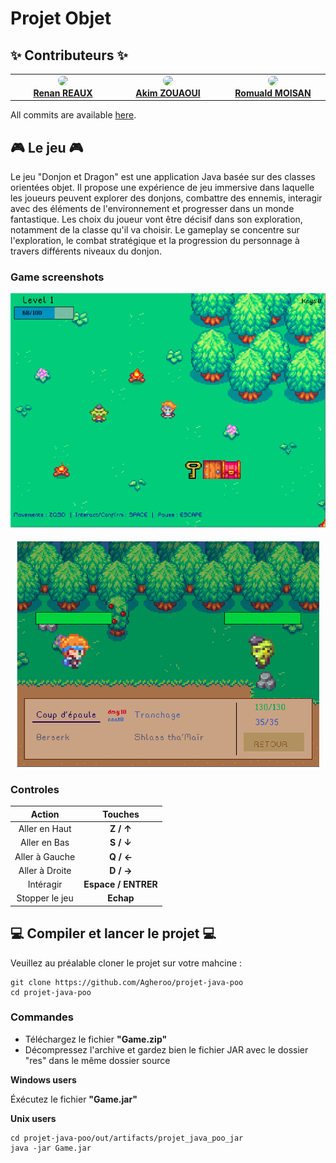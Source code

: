 # Projet Objet

## ✨ Contributeurs ✨

<!-- prettier-ignore-start -->
<!-- markdownlint-disable -->

<table align="center">
    <tbody>
        <tr>
            <td width="25%" align="center" valign="top">
                <a href="https://github.com/Agheroo">
                    <img src="https://avatars.githubusercontent.com/u/118640089" width="100px" style="clip-path: circle(50%)"> <br/>
                    <b>Renan REAUX</b>
                </a> <br/>
            </td>
            <td width="25%" align="center" valign="top">
                <a href="https://github.com/defidelamort">
                    <img src="https://avatars.githubusercontent.com/u/80912039" width="100px" style="clip-path: circle(50%)"> <br/>
                    <b>Akim ZOUAOUI</b>
                </a> <br/>
            </td>
            <td width="25%" align="center" valign="top">
                <a href="https://github.com/Azrod64">
                    <img src="https://avatars.githubusercontent.com/u/121852193" width="100px" style="clip-path: circle(50%)"> <br/>
                    <b>Romuald MOISAN</b>
                </a> <br/>
            </td>
        </tr>
    </tbody>
</table>

<!-- markdownlint-restore -->
<!-- prettier-ignore-end -->

All commits are available [here](https://github.com/Agheroo/projet-java-poo/commits/main/).

## 🎮 Le jeu 🎮

Le jeu "Donjon et Dragon" est une application Java basée sur des classes orientées objet. 
Il propose une expérience de jeu immersive dans laquelle les joueurs peuvent explorer des donjons, combattre des ennemis, interagir avec des éléments de l'environnement et progresser dans un monde fantastique. 
Les choix du joueur vont être décisif dans son exploration, notamment de la classe qu'il va choisir.
Le gameplay se concentre sur l'exploration, le combat stratégique et la progression du personnage à travers différents niveaux du donjon.

### Game screenshots

<p align="center">
    <img src="res/ImageReadMe/image1.png" alt="">
</p>
<p align="center">
    <img src="res/ImageReadMe/image2.png" alt="">
</p>


### Controles

|     Action     |  Touches               |
|:--------------:|:--------------------:  |
| Aller en Haut  |   **Z / ↑**            |
|  Aller en Bas  |   **S / ↓**            |
| Aller à Gauche |   **Q / ←**            |
| Aller à Droite |   **D / →**            |
|   Intéragir    | **Espace / ENTRER**    |
| Stopper le jeu | **Echap**              |

## 💻 Compiler et lancer le projet 💻

Veuillez au préalable cloner le projet sur votre mahcine :
```shell
git clone https://github.com/Agheroo/projet-java-poo
cd projet-java-poo
```

### Commandes

- Téléchargez le fichier __"Game.zip"__
- Décompressez l'archive et gardez bien le fichier JAR avec le dossier "res" dans le même dossier source

**Windows users**
  
Éxécutez le fichier __"Game.jar"__

**Unix users**

```shell
cd projet-java-poo/out/artifacts/projet_java_poo_jar
java -jar Game.jar
```















